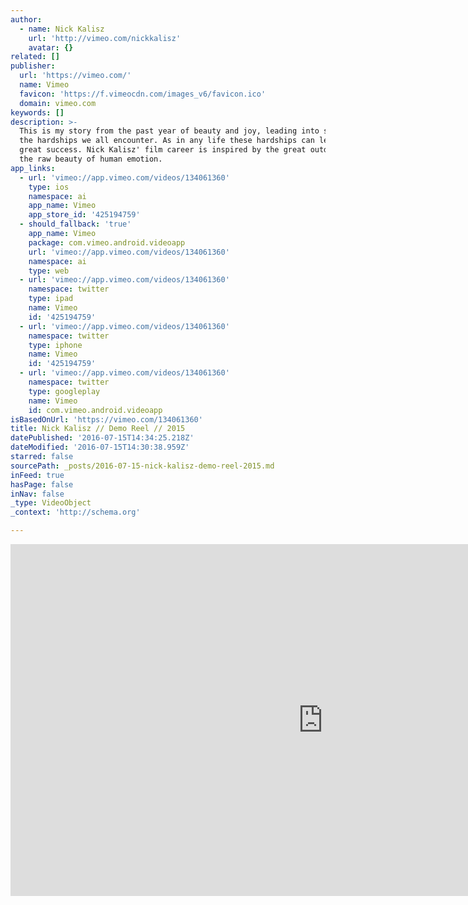 ```yaml
---
author:
  - name: Nick Kalisz
    url: 'http://vimeo.com/nickkalisz'
    avatar: {}
related: []
publisher:
  url: 'https://vimeo.com/'
  name: Vimeo
  favicon: 'https://f.vimeocdn.com/images_v6/favicon.ico'
  domain: vimeo.com
keywords: []
description: >-
  This is my story from the past year of beauty and joy, leading into some of
  the hardships we all encounter. As in any life these hardships can lead to
  great success. Nick Kalisz' film career is inspired by the great outdoors and
  the raw beauty of human emotion.
app_links:
  - url: 'vimeo://app.vimeo.com/videos/134061360'
    type: ios
    namespace: ai
    app_name: Vimeo
    app_store_id: '425194759'
  - should_fallback: 'true'
    app_name: Vimeo
    package: com.vimeo.android.videoapp
    url: 'vimeo://app.vimeo.com/videos/134061360'
    namespace: ai
    type: web
  - url: 'vimeo://app.vimeo.com/videos/134061360'
    namespace: twitter
    type: ipad
    name: Vimeo
    id: '425194759'
  - url: 'vimeo://app.vimeo.com/videos/134061360'
    namespace: twitter
    type: iphone
    name: Vimeo
    id: '425194759'
  - url: 'vimeo://app.vimeo.com/videos/134061360'
    namespace: twitter
    type: googleplay
    name: Vimeo
    id: com.vimeo.android.videoapp
isBasedOnUrl: 'https://vimeo.com/134061360'
title: Nick Kalisz // Demo Reel // 2015
datePublished: '2016-07-15T14:34:25.218Z'
dateModified: '2016-07-15T14:30:38.959Z'
starred: false
sourcePath: _posts/2016-07-15-nick-kalisz-demo-reel-2015.md
inFeed: true
hasPage: false
inNav: false
_type: VideoObject
_context: 'http://schema.org'

---
```

<iframe src="https://cdn.embedly.com/widgets/media.html?src=https%3A%2F%2Fplayer.vimeo.com%2Fvideo%2F134061360&amp;url=https%3A%2F%2Fvimeo.com%2F134061360&amp;image=http%3A%2F%2Fi.vimeocdn.com%2Fvideo%2F527659077_1280.jpg&amp;key=b7d04c9b404c499eba89ee7072e1c4f7&amp;type=text%2Fhtml&amp;schema=vimeo" width="1000" height="563" scrolling="no" frameborder="0" allowfullscreen="" style=""></iframe>